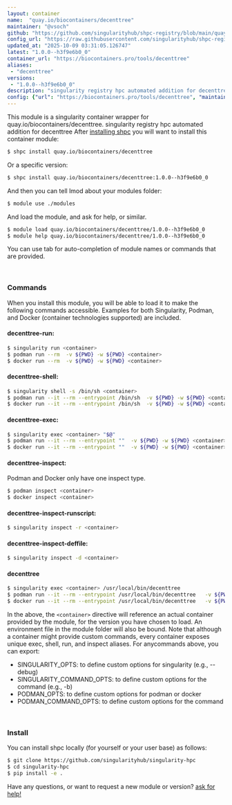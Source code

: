 ```yaml
---
layout: container
name:  "quay.io/biocontainers/decenttree"
maintainer: "@vsoch"
github: "https://github.com/singularityhub/shpc-registry/blob/main/quay.io/biocontainers/decenttree/container.yaml"
config_url: "https://raw.githubusercontent.com/singularityhub/shpc-registry/main/quay.io/biocontainers/decenttree/container.yaml"
updated_at: "2025-10-09 03:31:05.126747"
latest: "1.0.0--h3f9e6b0_0"
container_url: "https://biocontainers.pro/tools/decenttree"
aliases:
 - "decenttree"
versions:
 - "1.0.0--h3f9e6b0_0"
description: "singularity registry hpc automated addition for decenttree"
config: {"url": "https://biocontainers.pro/tools/decenttree", "maintainer": "@vsoch", "description": "singularity registry hpc automated addition for decenttree", "latest": {"1.0.0--h3f9e6b0_0": "sha256:de0910c2a2b990d9df31c89591ba1d422d30cea13cfde6d2faea1cc9c4c3a70e"}, "tags": {"1.0.0--h3f9e6b0_0": "sha256:de0910c2a2b990d9df31c89591ba1d422d30cea13cfde6d2faea1cc9c4c3a70e"}, "docker": "quay.io/biocontainers/decenttree", "aliases": {"decenttree": "/usr/local/bin/decenttree"}}
---
```


This module is a singularity container wrapper for quay.io/biocontainers/decenttree.
singularity registry hpc automated addition for decenttree
After [installing shpc](#install) you will want to install this container module:


```bash
$ shpc install quay.io/biocontainers/decenttree
```

Or a specific version:

```bash
$ shpc install quay.io/biocontainers/decenttree:1.0.0--h3f9e6b0_0
```

And then you can tell lmod about your modules folder:

```bash
$ module use ./modules
```

And load the module, and ask for help, or similar.

```bash
$ module load quay.io/biocontainers/decenttree/1.0.0--h3f9e6b0_0
$ module help quay.io/biocontainers/decenttree/1.0.0--h3f9e6b0_0
```

You can use tab for auto-completion of module names or commands that are provided.

<br>

### Commands

When you install this module, you will be able to load it to make the following commands accessible.
Examples for both Singularity, Podman, and Docker (container technologies supported) are included.

#### decenttree-run:

```bash
$ singularity run <container>
$ podman run --rm  -v ${PWD} -w ${PWD} <container>
$ docker run --rm  -v ${PWD} -w ${PWD} <container>
```

#### decenttree-shell:

```bash
$ singularity shell -s /bin/sh <container>
$ podman run --it --rm --entrypoint /bin/sh  -v ${PWD} -w ${PWD} <container>
$ docker run --it --rm --entrypoint /bin/sh  -v ${PWD} -w ${PWD} <container>
```

#### decenttree-exec:

```bash
$ singularity exec <container> "$@"
$ podman run --it --rm --entrypoint ""  -v ${PWD} -w ${PWD} <container> "$@"
$ docker run --it --rm --entrypoint ""  -v ${PWD} -w ${PWD} <container> "$@"
```

#### decenttree-inspect:

Podman and Docker only have one inspect type.

```bash
$ podman inspect <container>
$ docker inspect <container>
```

#### decenttree-inspect-runscript:

```bash
$ singularity inspect -r <container>
```

#### decenttree-inspect-deffile:

```bash
$ singularity inspect -d <container>
```


#### decenttree

```bash
$ singularity exec <container> /usr/local/bin/decenttree
$ podman run --it --rm --entrypoint /usr/local/bin/decenttree   -v ${PWD} -w ${PWD} <container> -c " $@"
$ docker run --it --rm --entrypoint /usr/local/bin/decenttree   -v ${PWD} -w ${PWD} <container> -c " $@"
```



In the above, the `<container>` directive will reference an actual container provided
by the module, for the version you have chosen to load. An environment file in the
module folder will also be bound. Note that although a container
might provide custom commands, every container exposes unique exec, shell, run, and
inspect aliases. For anycommands above, you can export:

 - SINGULARITY_OPTS: to define custom options for singularity (e.g., --debug)
 - SINGULARITY_COMMAND_OPTS: to define custom options for the command (e.g., -b)
 - PODMAN_OPTS: to define custom options for podman or docker
 - PODMAN_COMMAND_OPTS: to define custom options for the command

<br>

### Install

You can install shpc locally (for yourself or your user base) as follows:

```bash
$ git clone https://github.com/singularityhub/singularity-hpc
$ cd singularity-hpc
$ pip install -e .
```

Have any questions, or want to request a new module or version? [ask for help!](https://github.com/singularityhub/singularity-hpc/issues)